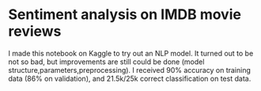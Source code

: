 # Sentiment analysis on IMDB movie reviews
I made this notebook on Kaggle to try out an NLP model.
It turned out to be not so bad, but improvements are still could be done (model structure,parameters,preprocessing).
I received 90% accuracy on training data (86% on validation), and 21.5k/25k correct classification on test data.
